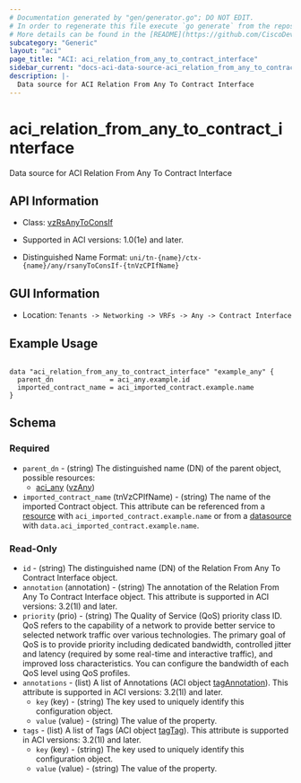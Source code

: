 ```yaml
---
# Documentation generated by "gen/generator.go"; DO NOT EDIT.
# In order to regenerate this file execute `go generate` from the repository root.
# More details can be found in the [README](https://github.com/CiscoDevNet/terraform-provider-aci/blob/master/README.md).
subcategory: "Generic"
layout: "aci"
page_title: "ACI: aci_relation_from_any_to_contract_interface"
sidebar_current: "docs-aci-data-source-aci_relation_from_any_to_contract_interface"
description: |-
  Data source for ACI Relation From Any To Contract Interface
---
```


# aci_relation_from_any_to_contract_interface #

Data source for ACI Relation From Any To Contract Interface

## API Information ##

* Class: [vzRsAnyToConsIf](https://pubhub.devnetcloud.com/media/model-doc-latest/docs/app/index.html#/objects/vzRsAnyToConsIf/overview)

* Supported in ACI versions: 1.0(1e) and later.

* Distinguished Name Format: `uni/tn-{name}/ctx-{name}/any/rsanyToConsIf-{tnVzCPIfName}`

## GUI Information ##

* Location: `Tenants -> Networking -> VRFs -> Any -> Contract Interface`

## Example Usage ##

```hcl

data "aci_relation_from_any_to_contract_interface" "example_any" {
  parent_dn              = aci_any.example.id
  imported_contract_name = aci_imported_contract.example.name
}

```

## Schema ##

### Required ###

* `parent_dn` - (string) The distinguished name (DN) of the parent object, possible resources:
  - [aci_any](https://registry.terraform.io/providers/CiscoDevNet/aci/latest/docs/resources/any) ([vzAny](https://pubhub.devnetcloud.com/media/model-doc-latest/docs/app/index.html#/objects/vzAny/overview))
* `imported_contract_name` (tnVzCPIfName) - (string) The name of the imported Contract object. This attribute can be referenced from a [resource](https://registry.terraform.io/providers/CiscoDevNet/aci/latest/docs/resources/imported_contract) with `aci_imported_contract.example.name` or from a [datasource](https://registry.terraform.io/providers/CiscoDevNet/aci/latest/docs/data-sources/imported_contract) with `data.aci_imported_contract.example.name`.

### Read-Only ###

* `id` - (string) The distinguished name (DN) of the Relation From Any To Contract Interface object.
* `annotation` (annotation) - (string) The annotation of the Relation From Any To Contract Interface object. This attribute is supported in ACI versions: 3.2(1l) and later.
* `priority` (prio) - (string) The Quality of Service (QoS) priority class ID. QoS refers to the capability of a network to provide better service to selected network traffic over various technologies. The primary goal of QoS is to provide priority including dedicated bandwidth, controlled jitter and latency (required by some real-time and interactive traffic), and improved loss characteristics. You can configure the bandwidth of each QoS level using QoS profiles.
* `annotations` - (list) A list of Annotations (ACI object [tagAnnotation](https://pubhub.devnetcloud.com/media/model-doc-latest/docs/app/index.html#/objects/tagAnnotation/overview)). This attribute is supported in ACI versions: 3.2(1l) and later.
    * `key` (key) - (string) The key used to uniquely identify this configuration object.
    * `value` (value) - (string) The value of the property.
* `tags` - (list) A list of Tags (ACI object [tagTag](https://pubhub.devnetcloud.com/media/model-doc-latest/docs/app/index.html#/objects/tagTag/overview)). This attribute is supported in ACI versions: 3.2(1l) and later.
    * `key` (key) - (string) The key used to uniquely identify this configuration object.
    * `value` (value) - (string) The value of the property.
